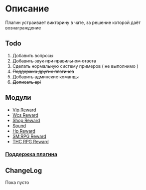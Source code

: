 # Описание
Плагин устраивает викторину в чате, за решение которой даёт вознаграждение

## Todo
1. Добавить вопросы
2. ~~Добавить звук при правильном ответа~~
3. Сделать нормальную систему примеров ( не выполнимо )
4. ~~Поддержка других плагинов~~
5. ~~Добавить админские команды~~
6. ~~Дописать api~~

## Модули

- [Vip Reward](https://hlmod.ru/resources/quiz-vip-reward.1128/)
- [Wcs Reward](https://hlmod.ru/resources/quiz-wcs-reward.1127/)
- [Shop Reward](https://hlmod.ru/resources/quiz-shop-reward.1126/)
- [Sound](https://hlmod.ru/resources/quiz-sound.1125/)
- [Hp Reward](https://hlmod.ru/resources/quiz-hp-reward.1134/)
- [SM:RPG Reward](https://hlmod.ru/resources/quiz-sm-rpg-reward.1130/)
- [THC RPG Reward](https://hlmod.ru/resources/quiz-thc-rpg-reward.1129/)

### [Поддержка плагина](https://discord.gg/ExPjKh2)

## ChangeLog
Пока пусто
